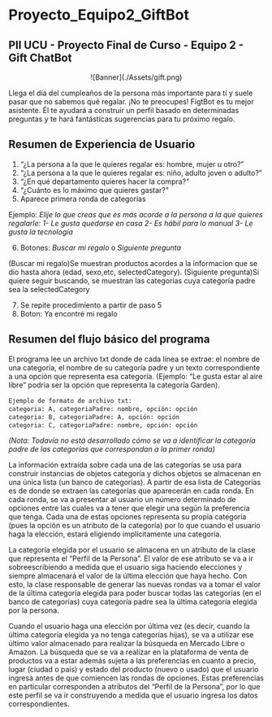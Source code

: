 # Proyecto_Equipo2_GiftBot
## PII UCU - Proyecto Final de Curso - Equipo 2 - Gift ChatBot

<p align="center">![Banner](./Assets/gift.png)</p>

Llega el día del cumpleaños de la persona más importante para tí y suele pasar que no sabemos qué regalar. ¡No te preocupes! FigtBot es tu mejor asistente. Él te ayudará a construir un perfil basado en determinadas preguntas y te hará fantásticas sugerencias para tu próximo regalo.

## Resumen de Experiencia de Usuario
1. “¿La persona a la que le quieres regalar es: hombre, mujer u otro?”
2. “¿La persona a la que le quieres regalar es: niño, adulto joven o adulto?”
3. “¿En qué departamento quieres hacer la compra?“
4. “¿Cuánto es lo máximo que quieres gastar?”
5. Aparece primera ronda de categorías 

Ejemplo: 
*Elije lo que creas que es más acorde a la persona a la que quieres regalarle:*
*1- Le gusta quedarse en casa 2- Es hábil para lo manual 3- Le gusta la tecnología*

6. Botones: *Buscar mi regalo* o *Siguiente pregunta*

(Buscar mi regalo)Se muestran productos acordes a la informacion que se dio hasta ahora (edad, sexo,etc, selectedCategory).
(Siguiente pregunta)Si quiere seguir buscando, se muestran las categorías cuya categoría padre sea la selectedCategory

7. Se repite procedimiento a partir de paso 5
8. Boton: Ya encontré mi regalo

## Resumen del flujo básico del programa
El programa lee un archivo txt donde de cada línea se extrae: el nombre de una categoría, el nombre de su categoría padre y un texto correspondiente a una opción que representa esa categoría. (Ejemplo: “Le gusta estar al aire libre” podría ser la opción que representa la categoría Garden).

```
Ejemplo de formato de archivo txt:
categoria: A, categoriaPadre: nombre, opción: opción
categoria: B, categoriaPadre: A, opción: opción
categoria: C, categoriaPadre: nombre, opción: opción
```

*(Nota: Todavía no está desarrollado cómo se va a identificar la categoría padre de las categorías que correspondan a la primer ronda)*

La información extraída sobre cada una de las categorías se usa para construir instancias de objetos categoría y dichos objetos se almacenan en una única lista (un banco de categorías).
A partir de esa lista de Categorías es de donde se extraen las categorías que aparecerán en cada ronda. En cada ronda, se va a presentar al usuario un número determinado de opciones entre las cuales va a tener que elegir una según la preferencia que tenga. Cada una de estas opciones representa su propia categoría (pues la opción es un atributo de la categoría) por lo que cuando el usuario haga la elección, estará eligiendo implícitamente una categoría.

La categoría elegida por el usuario se almacena en un atributo de la clase que representa el “Perfil de la Persona”. El valor de ese atributo se va a ir sobreescribiendo a medida que el usuario siga haciendo elecciones y siempre almacenará el valor de la última elección que haya hecho. Con esto, la clase responsable de generar las nuevas rondas va a tomar el valor de la última categoría elegida para poder buscar todas las categorías (en el banco de categorías) cuya categoría padre sea la última categoría elegida por la persona.

Cuando el usuario haga una elección por última vez (es decir, cuando la última categoría elegida ya no tenga categorías hijas), se va a utilizar ese último valor almacenado para realizar la búsqueda en Mercado Libre o Amazon.
La búsqueda que se va a realizar en la plataforma de venta de productos va a estar además sujeta a las preferencias en cuanto a precio,  lugar (ciudad o país) y estado del producto (nuevo o usado) que el usuario ingresa antes de que comiencen las rondas de opciones. Estas preferencias en particular corresponden a atributos del “Perfil de la Persona”, por lo que este perfil se va ir construyendo a medida que el usuario ingresa los datos correspondientes.



